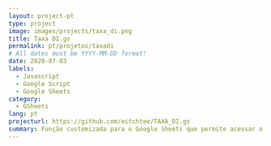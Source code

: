 ```yaml
---
layout: project-pt
type: project
image: images/projects/taxa_di.png
title: Taxa DI.gs
permalink: pt/projetos/taxadi
# All dates must be YYYY-MM-DD format!
date: 2020-07-03
labels:
  - Javascript
  - Google Script
  - Google Sheets
category:
  - GSheets
lang: pt
projecturl: https://github.com/eitchtee/TAXA_DI.gs
summary: Função customizada para o Google Sheets que permite acessar o último valor da taxa DI utilizando o mesmo recurso que o site oficial da B3.
---
```

